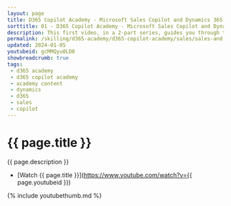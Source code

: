 ```yaml
---
layout: page
title: D365 Copilot Academy - Microsoft Sales Copilot and Dynamics 365 Sales
sorttitle: 01 - D365 Copilot Academy - Microsoft Sales Copilot and Dynamics 365 Sales
description: This first video, in a 2-part series, guides you through the steps necessary to get started quickly in creating and boosting a chatbot with expanded natural language capabilities with Microsoft Sales Copilot and D365 Sales. In order to setup and configure Sales Copilot you will need Admin privileges and access to Admin Portal, Teams Admin Center, Dynamics 365 App Settings and Power Platform Admin Center.
permalink: /skilling/d365-academy/d365-copilot-academy/sales/sales-and-copilot
updated: 2024-01-05
youtubeid: gcMMQyu0LD0
showbreadcrumb: true
tags: 
 - d365 academy
 - d365 copilot academy
 - academy content
 - dynamics
 - d365
 - sales
 - copilot
---
```


# {{ page.title }}

{{ page.description }}

* [Watch {{ page.title }}](https://www.youtube.com/watch?v={{ page.youtubeid }})

{% include youtubethumb.md %}
